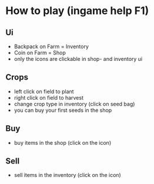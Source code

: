 # How to play (ingame help F1)

## Ui
- Backpack on Farm = Inventory
- Coin on Farm = Shop
- only the icons are clickable in shop- and inventory ui

## Crops
- left click on field to plant
- right click on field to harvest
- change crop type in inventory (click on seed bag)
- you can buy your first seeds in the shop

## Buy
- buy items in the shop (click on the icon)

## Sell
- sell items in the inventory (click on the icon)
